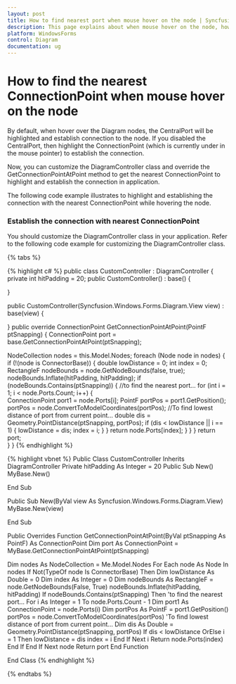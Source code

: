 ```yaml
---
layout: post
title: How to find nearest port when mouse hover on the node | Syncfusion
description: This page explains about when mouse hover on the node, how to find the nearest port and establish the connection to the port.
platform: WindowsForms
control: Diagram
documentation: ug
---
```


# How to find the nearest ConnectionPoint when mouse hover on the node

By default, when hover over the Diagram nodes, the CentralPort will be highlighted and establish connection to the node. If you disabled the CentralPort, then highlight the ConnectionPoint (which is currently under in the mouse pointer) to establish the connection.

Now, you can customize the DiagramController class and override the GetConnectionPointAtPoint method to get the nearest ConnectionPoint to highlight and establish the connection in application. 

The following code example illustrates to highlight and establishing the connection with the nearest ConnectionPoint while hovering the node.

### Establish the connection with nearest ConnectionPoint

You should customize the DiagramController class in your application. Refer to the following code example for customizing the DiagramController class.
 
{% tabs %}

{% highlight c# %}
public class CustomController : DiagramController
{
private int hitPadding = 20;
public CustomController()
: base()
{

}

public CustomController(Syncfusion.Windows.Forms.Diagram.View view)
: base(view)
{

}
public override ConnectionPoint GetConnectionPointAtPoint(PointF ptSnapping)
{
ConnectionPoint port = base.GetConnectionPointAtPoint(ptSnapping);

NodeCollection nodes = this.Model.Nodes;
foreach (Node node in nodes)
{
if (!(node is ConnectorBase))
{
double lowDistance = 0;
int index = 0;
RectangleF nodeBounds = node.GetNodeBounds(false, true);
nodeBounds.Inflate(hitPadding, hitPadding);
if (nodeBounds.Contains(ptSnapping))
{
//to find the nearest port...
for (int i = 1; i < node.Ports.Count; i++)
{                            
ConnectionPoint port1 = node.Ports[i];
PointF portPos = port1.GetPosition();
portPos = node.ConvertToModelCoordinates(portPos);
//To find lowest distance of port from current point...
double dis = Geometry.PointDistance(ptSnapping, portPos);
if (dis < lowDistance || i == 1)
{
lowDistance = dis;
index = i;
}
}
return node.Ports[index];
}
}
}
return port;            
}
}
{% endhighlight %}

{% highlight vbnet %}
Public Class CustomController
Inherits DiagramController
Private hitPadding As Integer = 20
Public Sub New()
MyBase.New()

End Sub

Public Sub New(ByVal view As Syncfusion.Windows.Forms.Diagram.View)
MyBase.New(view)

End Sub

Public Overrides Function GetConnectionPointAtPoint(ByVal ptSnapping As PointF) As ConnectionPoint
Dim port As ConnectionPoint = MyBase.GetConnectionPointAtPoint(ptSnapping)

Dim nodes As NodeCollection = Me.Model.Nodes
For Each node As Node In nodes
If Not(TypeOf node Is ConnectorBase) Then
Dim lowDistance As Double = 0
Dim index As Integer = 0
Dim nodeBounds As RectangleF = node.GetNodeBounds(False, True)
nodeBounds.Inflate(hitPadding, hitPadding)
If nodeBounds.Contains(ptSnapping) Then
'to find the nearest port...
For i As Integer = 1 To node.Ports.Count - 1
Dim port1 As ConnectionPoint = node.Ports(i)
Dim portPos As PointF = port1.GetPosition()
portPos = node.ConvertToModelCoordinates(portPos)
'To find lowest distance of port from current point...
Dim dis As Double = Geometry.PointDistance(ptSnapping, portPos)
If dis < lowDistance OrElse i = 1 Then
lowDistance = dis
index = i
End If
Next i
Return node.Ports(index)
End If
End If
Next node
Return port
End Function

End Class
{% endhighlight %}

{% endtabs %}


